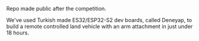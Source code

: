 Repo made public after the competition.

We've used Turkish made ES32/ESP32-S2 dev boards, called Deneyap, to build a remote controlled land vehicle with an arm attachment in just under 18 hours.
